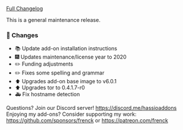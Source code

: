 [Full Changelog][changelog]

This is a general maintenance release.

### 🔨  Changes

- :books: Update add-on installation instructions
- :fireworks: Updates maintenance/license year to 2020
- :pencil2: Funding adjustments
- :pencil2: Fixes some spelling and grammar
- :arrow_up: Upgrades add-on base image to v6.0.1
- :arrow_up: Upgrades tor to 0.4.1.7-r0
- :ambulance: Fix hostname detection

[changelog]: https://github.com/hassio-addons/addon-tor/compare/v2.1.0...v2.2.0

Questions? Join our Discord server! https://discord.me/hassioaddons
Enjoying my add-ons? Consider supporting my work:
https://github.com/sponsors/frenck or https://patreon.com/frenck